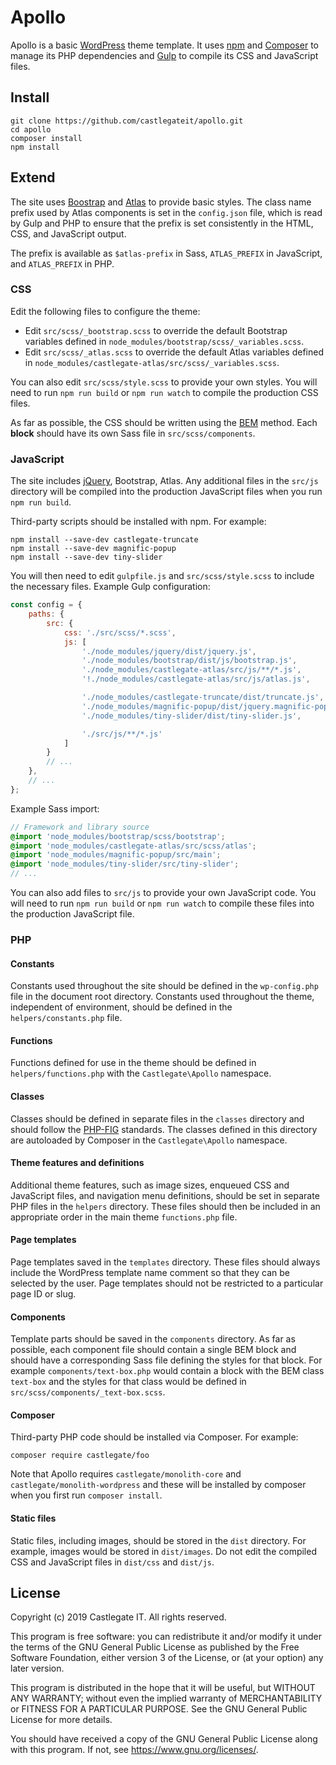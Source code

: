 # Apollo

Apollo is a basic [WordPress](https://wordpress.org/) theme template. It uses [npm](https://www.npmjs.com/) and [Composer](https://getcomposer.org/) to manage its PHP dependencies and [Gulp](https://gulpjs.com/) to compile its CSS and JavaScript files.

## Install

    git clone https://github.com/castlegateit/apollo.git
    cd apollo
    composer install
    npm install

## Extend

The site uses [Boostrap](https://getbootstrap.com/) and [Atlas](https://github.com/castlegateit/atlas) to provide basic styles. The class name prefix used by Atlas components is set in the `config.json` file, which is read by Gulp and PHP to ensure that the prefix is set consistently in the HTML, CSS, and JavaScript output.

The prefix is available as `$atlas-prefix` in Sass, `ATLAS_PREFIX` in JavaScript, and `ATLAS_PREFIX` in PHP.

### CSS

Edit the following files to configure the theme:

*   Edit `src/scss/_bootstrap.scss` to override the default Bootstrap variables defined in `node_modules/bootstrap/scss/_variables.scss`.
*   Edit `src/scss/_atlas.scss` to override the default Atlas variables defined in `node_modules/castlegate-atlas/src/scss/_variables.scss`.

You can also edit `src/scss/style.scss` to provide your own styles. You will need to run `npm run build` or `npm run watch` to compile the production CSS files.

As far as possible, the CSS should be written using the [BEM](http://getbem.com/) method. Each __block__ should have its own Sass file in `src/scss/components`.

### JavaScript

The site includes [jQuery](https://jquery.com/), Bootstrap, Atlas. Any additional files in the `src/js` directory will be compiled into the production JavaScript files when you run `npm run build`.

Third-party scripts should be installed with npm. For example:

    npm install --save-dev castlegate-truncate
    npm install --save-dev magnific-popup
    npm install --save-dev tiny-slider

You will then need to edit `gulpfile.js` and `src/scss/style.scss` to include the necessary files. Example Gulp configuration:

~~~ javascript
const config = {
    paths: {
        src: {
            css: './src/scss/*.scss',
            js: [
                './node_modules/jquery/dist/jquery.js',
                './node_modules/bootstrap/dist/js/bootstrap.js',
                './node_modules/castlegate-atlas/src/js/**/*.js',
                '!./node_modules/castlegate-atlas/src/js/atlas.js',

                './node_modules/castlegate-truncate/dist/truncate.js',
                './node_modules/magnific-popup/dist/jquery.magnific-popup.js',
                './node_modules/tiny-slider/dist/tiny-slider.js',

                './src/js/**/*.js'
            ]
        }
        // ...
    },
    // ...
};
~~~

Example Sass import:

~~~ scss
// Framework and library source
@import 'node_modules/bootstrap/scss/bootstrap';
@import 'node_modules/castlegate-atlas/src/scss/atlas';
@import 'node_modules/magnific-popup/src/main';
@import 'node_modules/tiny-slider/src/tiny-slider';
// ...
~~~

You can also add files to `src/js` to provide your own JavaScript code. You will need to run `npm run build` or `npm run watch` to compile these files into the production JavaScript file.

### PHP

#### Constants

Constants used throughout the site should be defined in the `wp-config.php` file in the document root directory. Constants used throughout the theme, independent of environment, should be defined in the `helpers/constants.php` file.

#### Functions

Functions defined for use in the theme should be defined in `helpers/functions.php` with the `Castlegate\Apollo` namespace.

#### Classes

Classes should be defined in separate files in the `classes` directory and should follow the [PHP-FIG](https://www.php-fig.org/) standards. The classes defined in this directory are autoloaded by Composer in the `Castlegate\Apollo` namespace.

#### Theme features and definitions

Additional theme features, such as image sizes, enqueued CSS and JavaScript files, and navigation menu definitions, should be set in separate PHP files in the `helpers` directory. These files should then be included in an appropriate order in the main theme `functions.php` file.

#### Page templates

Page templates saved in the `templates` directory. These files should always include the WordPress template name comment so that they can be selected by the user. Page templates should not be restricted to a particular page ID or slug.

#### Components

Template parts should be saved in the `components` directory. As far as possible, each component file should contain a single BEM block and should have a corresponding Sass file defining the styles for that block. For example `components/text-box.php` would contain a block with the BEM class `text-box` and the styles for that class would be defined in `src/scss/components/_text-box.scss`.

#### Composer

Third-party PHP code should be installed via Composer. For example:

    composer require castlegate/foo

Note that Apollo requires `castlegate/monolith-core` and `castlegate/monolith-wordpress` and these will be installed by composer when you first run `composer install`.

#### Static files

Static files, including images, should be stored in the `dist` directory. For example, images would be stored in `dist/images`. Do not edit the compiled CSS and JavaScript files in `dist/css` and `dist/js`.

## License

Copyright (c) 2019 Castlegate IT. All rights reserved.

This program is free software: you can redistribute it and/or modify it under the terms of the GNU General Public License as published by the Free Software Foundation, either version 3 of the License, or (at your option) any later version.

This program is distributed in the hope that it will be useful, but WITHOUT ANY WARRANTY; without even the implied warranty of MERCHANTABILITY or FITNESS FOR A PARTICULAR PURPOSE. See the GNU General Public License for more details.

You should have received a copy of the GNU General Public License along with this program. If not, see <https://www.gnu.org/licenses/>.
